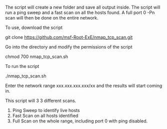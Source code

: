 The script will create a new folder and save all output inside. The script will run a ping sweep and a fast scan on all the hosts found. A full port 0 -Pn scan will then be done on the entire network.

To use, download the script

git clone https://github.com/msf-Root-ExE/nmap_tcp_scan.git

Go into the directory and modify the permissions of the script

chmod 700 nmap_tcp_scan.sh

To run the script

./nmap_tcp_scan.sh

Enter the network range xxx.xxx.xxx.xxx/xx and the results will start coming in.

This script will 3 3 different scans.

1.	Ping Sweep to identify live hosts
2.	Fast Scan on all hosts identified
3.	Full Scan on the whole range, including port 0 with ping disabled.




